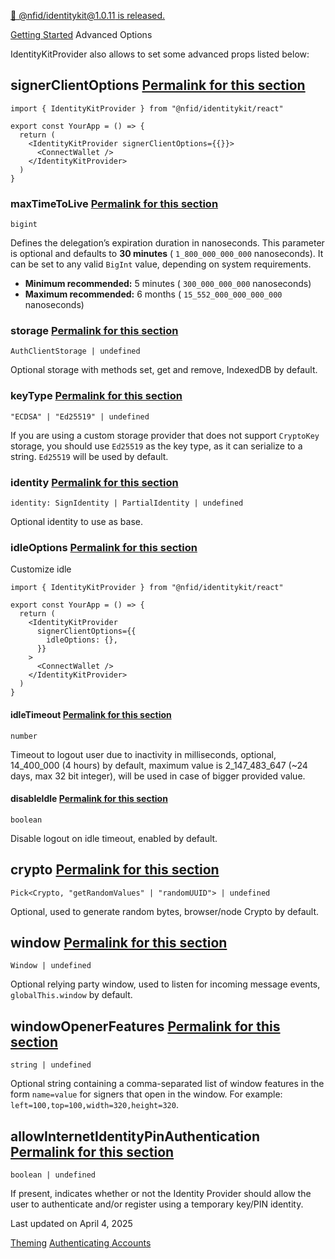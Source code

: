 [🎉 @nfid/identitykit@1.0.11 is released.](https://www.npmjs.com/package/@nfid/identitykit)

[Getting Started](https://identitykit.xyz/docs/getting-started/installation "Getting Started") Advanced Options

IdentityKitProvider also allows to set some advanced props listed below:

## signerClientOptions [Permalink for this section](https://identitykit.xyz/docs/getting-started/advanced-options\#signerclientoptions)

```nextra-code
import { IdentityKitProvider } from "@nfid/identitykit/react"

export const YourApp = () => {
  return (
    <IdentityKitProvider signerClientOptions={{}}>
      <ConnectWallet />
    </IdentityKitProvider>
  )
}
```

### maxTimeToLive [Permalink for this section](https://identitykit.xyz/docs/getting-started/advanced-options\#maxtimetolive)

`bigint`

Defines the delegation’s expiration duration in nanoseconds. This parameter is optional and defaults
to **30 minutes** ( `1_800_000_000_000` nanoseconds). It can be set to any valid `BigInt` value,
depending on system requirements.

- **Minimum recommended:** 5 minutes ( `300_000_000_000` nanoseconds)
- **Maximum recommended:** 6 months ( `15_552_000_000_000_000` nanoseconds)

### storage [Permalink for this section](https://identitykit.xyz/docs/getting-started/advanced-options\#storage)

`AuthClientStorage | undefined`

Optional storage with methods set, get and remove, IndexedDB by default.

### keyType [Permalink for this section](https://identitykit.xyz/docs/getting-started/advanced-options\#keytype)

`"ECDSA" | "Ed25519" | undefined`

If you are using a custom storage provider that does not support `CryptoKey` storage, you should use
`Ed25519` as the key type, as it can serialize to a string. `Ed25519` will be used by default.

### identity [Permalink for this section](https://identitykit.xyz/docs/getting-started/advanced-options\#identity)

`identity: SignIdentity | PartialIdentity | undefined`

Optional identity to use as base.

### idleOptions [Permalink for this section](https://identitykit.xyz/docs/getting-started/advanced-options\#idleoptions)

Customize idle

```nextra-code
import { IdentityKitProvider } from "@nfid/identitykit/react"

export const YourApp = () => {
  return (
    <IdentityKitProvider
      signerClientOptions={{
        idleOptions: {},
      }}
    >
      <ConnectWallet />
    </IdentityKitProvider>
  )
}
```

#### idleTimeout [Permalink for this section](https://identitykit.xyz/docs/getting-started/advanced-options\#idletimeout)

`number`

Timeout to logout user due to inactivity in milliseconds, optional, 14\_400\_000 (4 hours) by default,
maximum value is 2\_147\_483\_647 (~24 days, max 32 bit integer), will be used in case of bigger
provided value.

#### disableIdle [Permalink for this section](https://identitykit.xyz/docs/getting-started/advanced-options\#disableidle)

`boolean`

Disable logout on idle timeout, enabled by default.

## crypto [Permalink for this section](https://identitykit.xyz/docs/getting-started/advanced-options\#crypto)

`Pick<Crypto, "getRandomValues" | "randomUUID"> | undefined`

Optional, used to generate random bytes, browser/node Crypto by default.

## window [Permalink for this section](https://identitykit.xyz/docs/getting-started/advanced-options\#window)

`Window | undefined`

Optional relying party window, used to listen for incoming message events, `globalThis.window` by
default.

## windowOpenerFeatures [Permalink for this section](https://identitykit.xyz/docs/getting-started/advanced-options\#windowopenerfeatures)

`string | undefined`

Optional string containing a comma-separated list of window features in the form `name=value` for
signers that open in the window. For example: `left=100,top=100,width=320,height=320`.

## allowInternetIdentityPinAuthentication [Permalink for this section](https://identitykit.xyz/docs/getting-started/advanced-options\#allowinternetidentitypinauthentication)

`boolean | undefined`

If present, indicates whether or not the Identity Provider should allow the user to authenticate
and/or register using a temporary key/PIN identity.

Last updated on April 4, 2025

[Theming](https://identitykit.xyz/docs/getting-started/theming "Theming") [Authenticating Accounts](https://identitykit.xyz/docs/guides/authenticating-accounts "Authenticating Accounts")